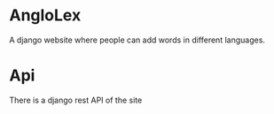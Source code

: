 # AngloLex
A django website where people can add words in different languages.

# Api
There is a django rest API of the site
